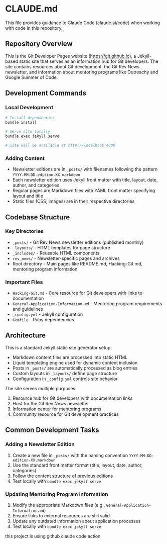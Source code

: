 # CLAUDE.md

This file provides guidance to Claude Code (claude.ai/code) when working with code in this repository.

## Repository Overview

This is the Git Developer Pages website (https://git.github.io), a Jekyll-based static site that serves as an information hub for Git developers. The site contains resources about Git development, the Git Rev News newsletter, and information about mentoring programs like Outreachy and Google Summer of Code.

## Development Commands

### Local Development
```bash
# Install dependencies
bundle install

# Serve site locally
bundle exec jekyll serve

# Site will be available at http://localhost:4000
```

### Adding Content
- Newsletter editions are in `_posts/` with filenames following the pattern `YYYY-MM-DD-edition-XX.markdown`
- Each newsletter edition uses Jekyll front matter with title, layout, date, author, and categories
- Regular pages are Markdown files with YAML front matter specifying layout and title
- Static files (CSS, images) are in their respective directories

## Codebase Structure

### Key Directories
- `_posts/` - Git Rev News newsletter editions (published monthly)
- `_layouts/` - HTML templates for page structure
- `_includes/` - Reusable HTML components
- `rev_news/` - Newsletter-specific pages and archives
- Root directory - Main pages like README.md, Hacking-Git.md, mentoring program information

### Important Files
- `Hacking-Git.md` - Core resource for Git developers with links to documentation
- `General-Application-Information.md` - Mentoring program requirements and guidelines
- `_config.yml` - Jekyll configuration
- `Gemfile` - Ruby dependencies

## Architecture

This is a standard Jekyll static site generator setup:
- Markdown content files are processed into static HTML
- Liquid templating engine used for dynamic content inclusion
- Posts in `_posts/` are automatically processed as blog entries
- Custom layouts in `_layouts/` define page structure
- Configuration in `_config.yml` controls site behavior

The site serves multiple purposes:
1. Resource hub for Git developers with documentation links
2. Host for the Git Rev News newsletter
3. Information center for mentoring programs
4. Community resource for Git development practices

## Common Development Tasks

### Adding a Newsletter Edition
1. Create a new file in `_posts/` with the naming convention `YYYY-MM-DD-edition-XX.markdown`
2. Use the standard front matter format (title, layout, date, author, categories)
3. Follow the content structure of previous editions
4. Test locally with `bundle exec jekyll serve`

### Updating Mentoring Program Information
1. Modify the appropriate Markdown files (e.g., `General-Application-Information.md`)
2. Ensure links to external resources are still valid
3. Update any outdated information about application processes
4. Test locally with `bundle exec jekyll serve`

this project is using github claude code action